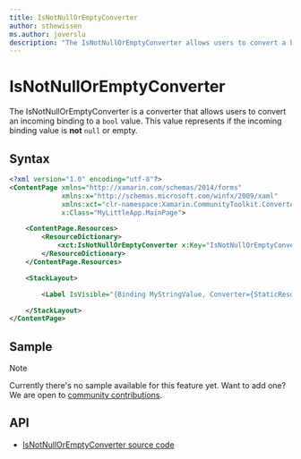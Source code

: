 ```yaml
---
title: IsNotNullOrEmptyConverter
author: sthewissen
ms.author: joverslu
description: "The IsNotNullOrEmptyConverter allows users to convert a binding value to a boolean indicating whether or not the binding value is null or empty."
---
```


# IsNotNullOrEmptyConverter
The IsNotNullOrEmptyConverter is a converter that allows users to convert an incoming binding to a `bool` value. This value represents if the incoming binding value is **not** `null` or empty.

## Syntax
```xml
<?xml version="1.0" encoding="utf-8"?>
<ContentPage xmlns="http://xamarin.com/schemas/2014/forms"
             xmlns:x="http://schemas.microsoft.com/winfx/2009/xaml"
             xmlns:xct="clr-namespace:Xamarin.CommunityToolkit.Converters;assembly=Xamarin.CommunityToolkit"
             x:Class="MyLittleApp.MainPage">

    <ContentPage.Resources>
        <ResourceDictionary>
            <xct:IsNotNullOrEmptyConverter x:Key="IsNotNullOrEmptyConverter" />
        </ResourceDictionary>
    </ContentPage.Resources>

    <StackLayout>

        <Label IsVisible="{Binding MyStringValue, Converter={StaticResource IsNotNullOrEmptyConverter}}" />

    </StackLayout>
</ContentPage>
```

## Sample

> [!NOTE]
>  Currently there's no sample available for this feature yet. Want to add one? We are open to [community contributions](https://github.com/xamarin/XamarinCommunityToolkit).

<!-- [IsNotNullOrEmptyConverter sample page Source](https://github.com/xamarin/XamarinCommunityToolkit)

You can see this in action in the [Xamarin Community Toolkit Sample App](https://github.com/xamarin/XamarinCommunityToolkit). -->

## API

* [IsNotNullOrEmptyConverter source code](https://github.com/xamarin/XamarinCommunityToolkit/blob/main/XamarinCommunityToolkit/Converters/IsNotNullOrEmptyConverter.shared.cs)